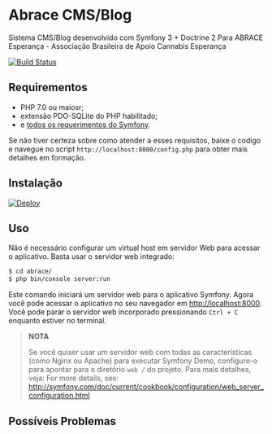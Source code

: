 Abrace CMS/Blog
========================

Sistema CMS/Blog desenvolvido com Symfony 3 + Doctrine 2
Para ABRACE Esperança - Associação Brasileira de Apoio Cannabis Esperança

[![Build Status](https://travis-ci.org/WeDevBrasil/abrace.svg?branch=master)](https://travis-ci.org/WeDevBrasil/abrace)

Requirementos
------------

  * PHP 7.0 ou maiosr;
  * extensão PDO-SQLite do PHP habilitado;
  * e [todos os requerimentos do Symfony](http://symfony.com/doc/current/reference/requirements.html).

Se não tiver certeza sobre como atender a esses requisitos, baixe o codigo e 
navegue no script `http://localhost:8000/config.php` para obter mais detalhes
em formação.

Instalação
------------

[![Deploy](https://www.herokucdn.com/deploy/button.png)](https://heroku.com/deploy)

Uso
-----

Não é necessário configurar um virtual host em servidor Web para acessar o aplicativo.
Basta usar o servidor web integrado:

```bash
$ cd abrace/
$ php bin/console server:run
```

Este comando iniciará um servidor web para o aplicativo Symfony. Agora você pode
acessar o aplicativo no seu navegador em <http://localhost:8000>. Você pode
parar o servidor web incorporado pressionando `Ctrl + C` enquanto estiver no
terminal.

> **NOTA**
>
> Se você quiser usar um servidor web com todas as características (como Nginx ou Apache) para executar
> Symfony Demo, configure-o para apontar para o diretório `web /` do projeto. Para mais detalhes, veja:
> For more details, see:
> http://symfony.com/doc/current/cookbook/configuration/web_server_configuration.html

Possíveis Problemas
---------------

